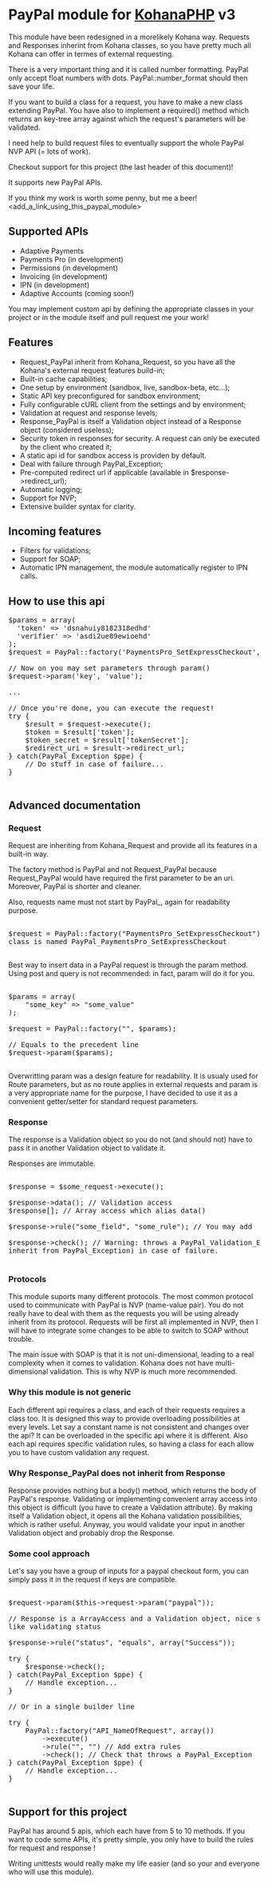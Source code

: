 # PayPal module for [KohanaPHP](http://github.com/shadowhand/kohana) v3

This module have been redesigned in a morelikely Kohana way. Requests and 
Responses inherint from Kohana classes, so you have pretty much all Kohana can
offer in termes of external requesting.

There is a very important thing and it is called number formatting. PayPal only 
accept float numbers with dots. PayPal::number_format should then save your life.

If you want to build a class for a request, you have to make a new class 
extending PayPal. You have also to implement a required() method which returns 
an key-tree array against which the request's parameters will be validated.

I need help to build request files to eventually support the whole PayPal NVP 
API (= lots of work).

Checkout support for this project (the last header of this document)!

It supports new PayPal APIs.

If you think my work is worth some penny, but me a beer! <add_a_link_using_this_paypal_module>

## Supported APIs

* Adaptive Payments
* Payments Pro (in development)
* Permissions (in development)
* Invoicing (in development)
* IPN (in development)
* Adaptive Accounts (coming soon!)

 
You may implement custom api by defining the appropriate classes in your project
or in the module itself and pull request me your work!

## Features

* Request_PayPal inherit from Kohana_Request, so you have all the Kohana's 
external request features build-in;
* Built-in cache capabilities;
* One setup by environment (sandbox, live, sandbox-beta, etc...);
* Static API key preconfigured for sandbox environment;
* Fully configurable cURL client from the settings and by environment;
* Validation at request and response levels;
* Response_PayPal is itself a Validation object instead of a Response object 
(considered useless);
* Security token in responses for security. A request can only be executed by 
the client who created it;
* A static api id for sandbox access is providen by default.
* Deal with failure through PayPal_Exception;
* Pre-computed redirect url if applicable (available in $response->redirect_url);
* Automatic logging;
* Support for NVP;
* Extensive builder syntax for clarity.

## Incoming features

* Filters for validations;
* Support for SOAP;
* Automatic IPN management, the module automatically register to IPN calls.

## How to use this api

<pre>
$params = array(
  'token' => 'dsnahuiy8182318edhd'
  'verifier' => 'asdi2ue89ewioehd'
);
$request = PayPal::factory('PaymentsPro_SetExpressCheckout', $params);

// Now on you may set parameters through param()
$request->param('key', 'value');

...

// Once you're done, you can execute the request!
try {
    $result = $request->execute();
    $token = $result['token'];
    $token_secret = $result['tokenSecret'];
    $redirect_uri = $result->redirect_url;
} catch(PayPal_Exception $ppe) {
    // Do stuff in case of failure...
}

</pre>

## Advanced documentation

### Request

Request are inheriting from Kohana_Request and provide all its features in a
built-in way.

The factory method is PayPal and not Request_PayPal because Request_PayPal would
have required the first parameter to be an uri. Moreover, PayPal is shorter and
cleaner.

Also, requests name must not start by PayPal_, again for readability purpose.

<pre>

$request = PayPal::factory("PaymentsPro_SetExpressCheckout"); // Despites the 
class is named PayPal_PaymentsPro_SetExpressCheckout

</pre>

Best way to insert data in a PayPal request is through the param method. Using
post and query is not recommended: in fact, param will do it for you.

<pre>

$params = array(
    "some_key" => "some_value"
);

$request = PayPal::factory("<request_class_name>", $params);

// Equals to the precedent line
$request->param($params);

</pre>

Overwritting param was a design feature for readability. It is usualy used for
Route parameters, but as no route applies in external requests and param is a
very appropriate name for the purpose, I have decided to use it as a convenient
getter/setter for standard request parameters.

### Response

The response is a Validation object so you do not (and should not) have to pass
it in another Validation object to validate it.

Responses are immutable.

<pre>

$response = $some_request->execute();

$response->data(); // Validation access
$response[]; // Array access which alias data()

$response->rule("some_field", "some_rule"); // You may add

$response->check(); // Warning: throws a PayPal_Validation_Exception (which 
inherit from PayPal_Exception) in case of failure.

</pre>

### Protocols

This module suports many different protocols. The most common protocol used to communicate with PayPal is NVP (name-value pair). You do not really have to deal with them as the requests you will be using already inherit from its protocol. Requests will be first all implemented in NVP, then I will have to integrate some changes to be able to switch to SOAP without trouble.

The main issue with SOAP is that it is not uni-dimensional, leading to a real complexity when it comes to validation. Kohana does not have multi-dimensional validation. This is why NVP is much more recommended.

### Why this module is not generic

Each different api requires a class, and each of their requests requires a class too. It is designed this way to provide overloading possibilities at every levels. Let say a constant name is not consistent and changes over the api? It can be overloaded in the specific api where it is different. Also each api requires specific validation rules, so having a class for each allow you to have custom validation any request.

### Why Response_PayPal does not inherit from Response

Response provides nothing but a body() method, which returns the body of PayPal's response. Validating or implementing convenient array access into this object is difficult (you have to create a Validation attribute). By making itself a Validation object, it opens all the Kohana validation possibilities, which is rather useful. Anyway, you would validate your input in another Validation object and probably drop the Response.

### Some cool approach

Let's say you have a group of inputs for a paypal checkout form, you can simply 
pass it in the request if keys are compatible.

<pre>

$request->param($this->request->param("paypal"));

// Response is a ArrayAccess and a Validation object, nice stuff can be done 
like validating status

$response->rule("status", "equals", array("Success"));

try {
    $response->check();
} catch(PayPal_Exception $ppe) {
    // Handle exception...
}

// Or in a single builder line

try {
    PayPal::factory("API_NameOfRequest", array(<some_parameters>))
        ->execute()
        ->rule("<some_field>", "<some_rule>") // Add extra rules
        ->check(); // Check that throws a PayPal_Exception
} catch(PayPal_Exception $ppe) {
    // Handle exception...
}

</pre>


## Support for this project

PayPal has around 5 apis, which each have from 5 to 10 methods. If you want to 
code some APIs, it's pretty simple, you only have to build the rules for request and response !

Writing unittests would really make my life easier (and so your and everyone who 
will use this module).
